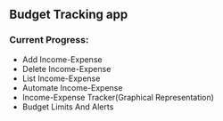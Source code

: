 ## Budget Tracking app

### Current Progress: 

- Add Income-Expense
- Delete Income-Expense
- List Income-Expense
- Automate Income-Expense
 - Income-Expense Tracker(Graphical Representation)
 - Budget Limits And Alerts

